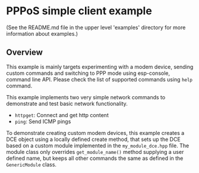 # PPPoS simple client example

(See the README.md file in the upper level 'examples' directory for more information about examples.)

## Overview

This example is mainly targets experimenting with a modem device, sending custom commands and switching to PPP mode using esp-console, command line API.
Please check the list of supported commands using `help` command.

This example implements two very simple network commands to demonstrate and test basic network functionality.
* `httpget`: Connect and get http content
* `ping`: Send ICMP pings

To demonstrate creating custom modem devices, this example creates a DCE object using a locally defined create method,
that sets up the DCE based on a custom module implemented in the `my_module_dce.hpp` file. The module class only overrides
`get_module_name()` method supplying a user defined name, but keeps all other commands the same as defined in the `GenericModule`
class.